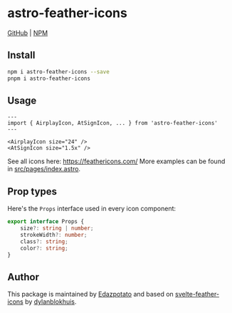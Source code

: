 # astro-feather-icons

[GitHub](https://github.com/edazpotato/astro-feather-icons) |
[NPM](https://npmjs.com/package/astro-feather-icons)

## Install

```bash
npm i astro-feather-icons --save
pnpm i astro-feather-icons
```

## Usage

```astro
---
import { AirplayIcon, AtSignIcon, ... } from 'astro-feather-icons'
---

<AirplayIcon size="24" />
<AtSignIcon size="1.5x" />
```

See all icons here: https://feathericons.com/ More examples can be found in
[src/pages/index.astro](src/pages/index.astro).

## Prop types

Here's the `Props` interface used in every icon component:

```ts
export interface Props {
	size?: string | number;
	strokeWidth?: number;
	class?: string;
	color?: string;
}
```

## Author

This package is maintained by [Edazpotato](https://github.com/edazpotato) and
based on
[svelte-feather-icons](https://github.com/dylanblokhuis/svelte-feather-icons) by
[dylanblokhuis](https://github.com/dylanblokhuis).
